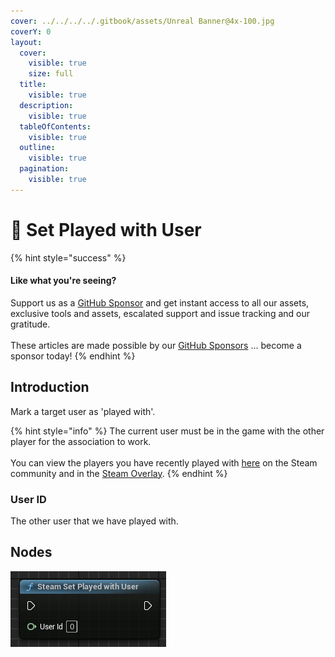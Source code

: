 ```yaml
---
cover: ../../../../.gitbook/assets/Unreal Banner@4x-100.jpg
coverY: 0
layout:
  cover:
    visible: true
    size: full
  title:
    visible: true
  description:
    visible: true
  tableOfContents:
    visible: true
  outline:
    visible: true
  pagination:
    visible: true
---
```


# 🔵 Set Played with User

{% hint style="success" %}
#### Like what you're seeing?

Support us as a [GitHub Sponsor](../../../../become-a-sponsor/) and get instant access to all our assets, exclusive tools and assets, escalated support and issue tracking and our gratitude.\
\
These articles are made possible by our [GitHub Sponsors](../../../../become-a-sponsor/) ... become a sponsor today!
{% endhint %}

## Introduction

Mark a target user as 'played with'.

{% hint style="info" %}
The current user must be in the game with the other player for the association to work.\
\
You can view the players you have recently played with [here](http://steamcommunity.com/my/friends/coplay/) on the Steam community and in the [Steam Overlay](https://partner.steamgames.com/doc/features/overlay).
{% endhint %}

### User ID

The other user that we have played with.

## Nodes

![](<../../../../.gitbook/assets/image (2).png>)
